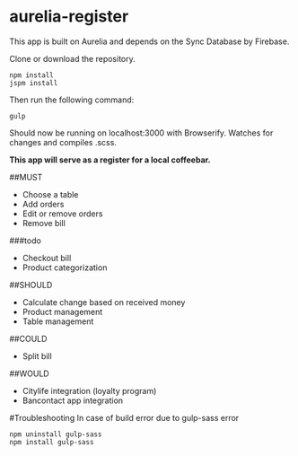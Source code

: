 # aurelia-register

This app is built on Aurelia and depends on the Sync Database by Firebase.

Clone or download the repository.

    npm install
    jspm install

Then run the following command:

    gulp

Should now be running on localhost:3000 with Browserify.
Watches for changes and compiles .scss.

**This app will serve as a register for a local coffeebar.**

##MUST
- Choose a table
- Add orders
- Edit or remove orders
- Remove bill

###todo
- Checkout bill
- Product categorization

##SHOULD
- Calculate change based on received money
- Product management
- Table management

##COULD
- Split bill

##WOULD
- Citylife integration (loyalty program)
- Bancontact app integration

#Troubleshooting
In case of build error due to gulp-sass error

    npm uninstall gulp-sass
    npm install gulp-sass
